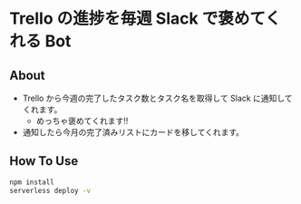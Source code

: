 # Trello の進捗を毎週 Slack で褒めてくれる Bot

## About

- Trello から今週の完了したタスク数とタスク名を取得して Slack に通知してくれます。
  - めっちゃ褒めてくれます!!
- 通知したら今月の完了済みリストにカードを移してくれます。

## How To Use

```bash
npm install
serverless deploy -v
```
